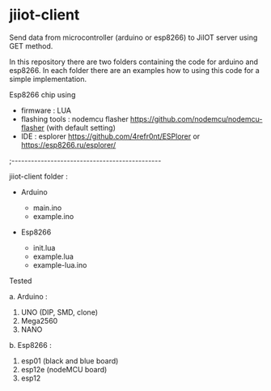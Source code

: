 # jiiot-client
Send data from microcontroller (arduino or esp8266) to JiIOT server using GET method.

In this repository there are two folders containing the code for arduino and esp8266. In each folder there are an examples how to using this code for a simple implementation.

Esp8266 chip using
- firmware : LUA 
- flashing tools : nodemcu flasher https://github.com/nodemcu/nodemcu-flasher (with default setting)
- IDE : esplorer https://github.com/4refr0nt/ESPlorer or https://esp8266.ru/esplorer/

;----------------------------------------------

jiiot-client folder :
- Arduino
  - main.ino
  - example.ino
  
- Esp8266
  - init.lua
  - example.lua
  - example-lua.ino

Tested

a. Arduino : 

  1. UNO (DIP, SMD, clone)
  2. Mega2560
  3. NANO
  
b. Esp8266 :

  1. esp01 (black and blue board)
  2. esp12e (nodeMCU board)
  3. esp12
